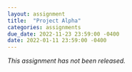 ```yaml
---
layout: assignment
title:  "Project Alpha"
categories: assignments
due_date: 2022-11-23 23:59:00 -0400
date: 2022-01-11 23:59:00 -0400
---
```


*This assignment has not been released.*